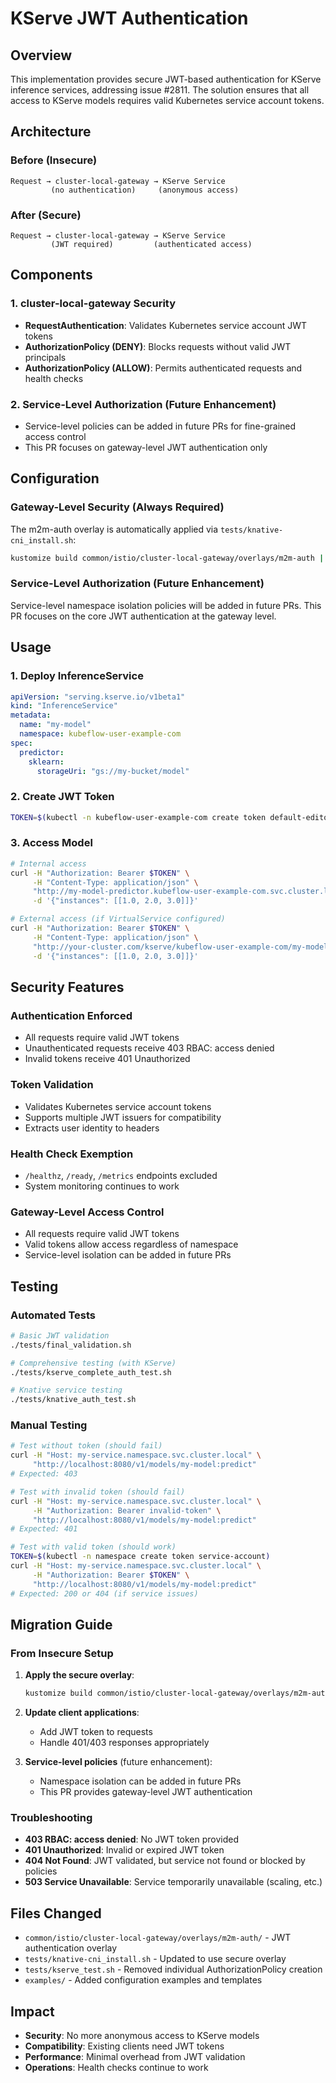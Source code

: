 # KServe JWT Authentication

## Overview

This implementation provides secure JWT-based authentication for KServe inference services, addressing issue #2811. The solution ensures that all access to KServe models requires valid Kubernetes service account tokens.

## Architecture

### Before (Insecure)
```
Request → cluster-local-gateway → KServe Service
         (no authentication)     (anonymous access)
```

### After (Secure)
```
Request → cluster-local-gateway → KServe Service
         (JWT required)         (authenticated access)
```

## Components

### 1. cluster-local-gateway Security
- **RequestAuthentication**: Validates Kubernetes service account JWT tokens
- **AuthorizationPolicy (DENY)**: Blocks requests without valid JWT principals
- **AuthorizationPolicy (ALLOW)**: Permits authenticated requests and health checks

### 2. Service-Level Authorization (Future Enhancement)
- Service-level policies can be added in future PRs for fine-grained access control
- This PR focuses on gateway-level JWT authentication only

## Configuration

### Gateway-Level Security (Always Required)

The m2m-auth overlay is automatically applied via `tests/knative-cni_install.sh`:

```bash
kustomize build common/istio/cluster-local-gateway/overlays/m2m-auth | kubectl apply -f -
```

### Service-Level Authorization (Future Enhancement)

Service-level namespace isolation policies will be added in future PRs.
This PR focuses on the core JWT authentication at the gateway level.

## Usage

### 1. Deploy InferenceService

```yaml
apiVersion: "serving.kserve.io/v1beta1"
kind: "InferenceService"
metadata:
  name: "my-model"
  namespace: kubeflow-user-example-com
spec:
  predictor:
    sklearn:
      storageUri: "gs://my-bucket/model"
```

### 2. Create JWT Token

```bash
TOKEN=$(kubectl -n kubeflow-user-example-com create token default-editor)
```

### 3. Access Model

```bash
# Internal access
curl -H "Authorization: Bearer $TOKEN" \
     -H "Content-Type: application/json" \
     "http://my-model-predictor.kubeflow-user-example-com.svc.cluster.local/v1/models/my-model:predict" \
     -d '{"instances": [[1.0, 2.0, 3.0]]}'

# External access (if VirtualService configured)
curl -H "Authorization: Bearer $TOKEN" \
     -H "Content-Type: application/json" \
     "http://your-cluster.com/kserve/kubeflow-user-example-com/my-model/v1/models/my-model:predict" \
     -d '{"instances": [[1.0, 2.0, 3.0]]}'
```

## Security Features

### Authentication Enforced
- All requests require valid JWT tokens
- Unauthenticated requests receive 403 RBAC: access denied
- Invalid tokens receive 401 Unauthorized

### Token Validation
- Validates Kubernetes service account tokens
- Supports multiple JWT issuers for compatibility
- Extracts user identity to headers

### Health Check Exemption
- `/healthz`, `/ready`, `/metrics` endpoints excluded
- System monitoring continues to work

### Gateway-Level Access Control
- All requests require valid JWT tokens
- Valid tokens allow access regardless of namespace
- Service-level isolation can be added in future PRs

## Testing

### Automated Tests

```bash
# Basic JWT validation
./tests/final_validation.sh

# Comprehensive testing (with KServe)
./tests/kserve_complete_auth_test.sh

# Knative service testing
./tests/knative_auth_test.sh
```

### Manual Testing

```bash
# Test without token (should fail)
curl -H "Host: my-service.namespace.svc.cluster.local" \
     "http://localhost:8080/v1/models/my-model:predict"
# Expected: 403

# Test with invalid token (should fail)  
curl -H "Host: my-service.namespace.svc.cluster.local" \
     -H "Authorization: Bearer invalid-token" \
     "http://localhost:8080/v1/models/my-model:predict"
# Expected: 401

# Test with valid token (should work)
TOKEN=$(kubectl -n namespace create token service-account)
curl -H "Host: my-service.namespace.svc.cluster.local" \
     -H "Authorization: Bearer $TOKEN" \
     "http://localhost:8080/v1/models/my-model:predict"
# Expected: 200 or 404 (if service issues)
```

## Migration Guide

### From Insecure Setup

1. **Apply the secure overlay**:
   ```bash
   kustomize build common/istio/cluster-local-gateway/overlays/m2m-auth | kubectl apply -f -
   ```

2. **Update client applications**:
   - Add JWT token to requests
   - Handle 401/403 responses appropriately

3. **Service-level policies** (future enhancement):
   - Namespace isolation can be added in future PRs
   - This PR provides gateway-level JWT authentication

### Troubleshooting

- **403 RBAC: access denied**: No JWT token provided
- **401 Unauthorized**: Invalid or expired JWT token  
- **404 Not Found**: JWT validated, but service not found or blocked by policies
- **503 Service Unavailable**: Service temporarily unavailable (scaling, etc.)

## Files Changed

- `common/istio/cluster-local-gateway/overlays/m2m-auth/` - JWT authentication overlay
- `tests/knative-cni_install.sh` - Updated to use secure overlay
- `tests/kserve_test.sh` - Removed individual AuthorizationPolicy creation
- `examples/` - Added configuration examples and templates

## Impact

- **Security**: No more anonymous access to KServe models
- **Compatibility**: Existing clients need JWT tokens
- **Performance**: Minimal overhead from JWT validation
- **Operations**: Health checks continue to work